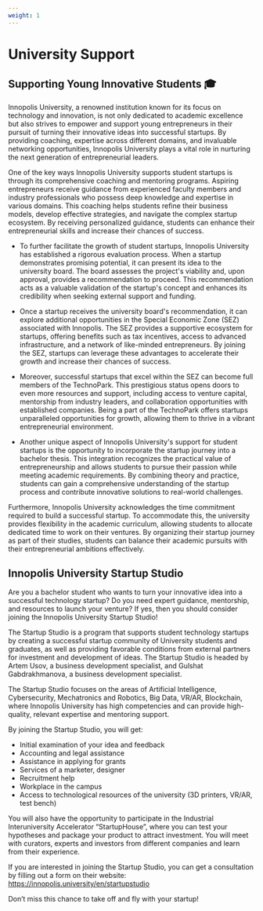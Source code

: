 ```yaml
---
weight: 1
---
```

# **University Support**    

## **Supporting Young Innovative Students 🎓**
  
Innopolis University, a renowned institution known for its focus on technology and innovation, is not only dedicated to academic excellence but also strives to empower and support young entrepreneurs in their pursuit of turning their innovative ideas into successful startups. By providing coaching, expertise across different domains, and invaluable networking opportunities, Innopolis University plays a vital role in nurturing the next generation of entrepreneurial leaders.

One of the key ways Innopolis University supports student startups is through its comprehensive coaching and mentoring programs. Aspiring entrepreneurs receive guidance from experienced faculty members and industry professionals who possess deep knowledge and expertise in various domains. This coaching helps students refine their business models, develop effective strategies, and navigate the complex startup ecosystem. By receiving personalized guidance, students can enhance their entrepreneurial skills and increase their chances of success.

- To further facilitate the growth of student startups, Innopolis University has established a rigorous evaluation process. When a startup demonstrates promising potential, it can present its idea to the university board. The board assesses the project's viability and, upon approval, provides a recommendation to proceed. This recommendation acts as a valuable validation of the startup's concept and enhances its credibility when seeking external support and funding.

- Once a startup receives the university board's recommendation, it can explore additional opportunities in the Special Economic Zone (SEZ) associated with Innopolis. The SEZ provides a supportive ecosystem for startups, offering benefits such as tax incentives, access to advanced infrastructure, and a network of like-minded entrepreneurs. By joining the SEZ, startups can leverage these advantages to accelerate their growth and increase their chances of success.

- Moreover, successful startups that excel within the SEZ can become full members of the TechnoPark. This prestigious status opens doors to even more resources and support, including access to venture capital, mentorship from industry leaders, and collaboration opportunities with established companies. Being a part of the TechnoPark offers startups unparalleled opportunities for growth, allowing them to thrive in a vibrant entrepreneurial environment.

- Another unique aspect of Innopolis University's support for student startups is the opportunity to incorporate the startup journey into a bachelor thesis. This integration recognizes the practical value of entrepreneurship and allows students to pursue their passion while meeting academic requirements. By combining theory and practice, students can gain a comprehensive understanding of the startup process and contribute innovative solutions to real-world challenges.

Furthermore, Innopolis University acknowledges the time commitment required to build a successful startup. To accommodate this, the university provides flexibility in the academic curriculum, allowing students to allocate dedicated time to work on their ventures. By organizing their startup journey as part of their studies, students can balance their academic pursuits with their entrepreneurial ambitions effectively.

## **Innopolis University Startup Studio**

Are you a bachelor student who wants to turn your innovative idea into a successful technology startup? Do you need expert guidance, mentorship, and resources to launch your venture? If yes, then you should consider joining the Innopolis University Startup Studio!

The Startup Studio is a program that supports student technology startups by creating a successful startup community of University students and graduates, as well as providing favorable conditions from external partners for investment and development of ideas. The Startup Studio is headed by Artem Usov, a business development specialist, and Gulshat Gabdrakhmanova, a business development specialist.

The Startup Studio focuses on the areas of Artificial Intelligence, Cybersecurity, Mechatronics and Robotics, Big Data, VR/AR, Blockchain, where Innopolis University has high competencies and can provide high-quality, relevant expertise and mentoring support.

By joining the Startup Studio, you will get:

- Initial examination of your idea and feedback
- Accounting and legal assistance
- Assistance in applying for grants
- Services of a marketer, designer
- Recruitment help
- Workplace in the campus
- Access to technological resources of the university (3D printers, VR/AR, test bench)

You will also have the opportunity to participate in the Industrial Interuniversity Accelerator “StartupHouse”, where you can test your hypotheses and package your product to attract investment. You will meet with curators, experts and investors from different companies and learn from their experience.

If you are interested in joining the Startup Studio, you can get a consultation by filling out a form on their website: https://innopolis.university/en/startupstudio

Don’t miss this chance to take off and fly with your startup!